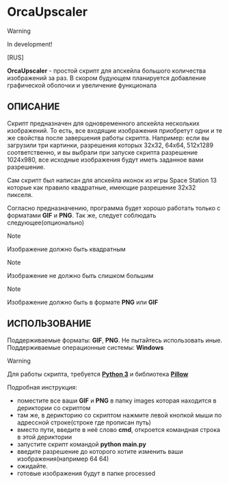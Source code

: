 # OrcaUpscaler

> [!WARNING]
> In development!

 
[RUS]


 **OrcaUpscaler** - простой скрипт для апскейла большого количества изображений за раз. В скором будующем планируется добавление графической оболочки и увеличение функционала

 ## ОПИСАНИЕ

 Cкрипт предназначен для одновременного апскейла нескольких изображений. То есть, все входящие изображения приобретут одни и те же свойства после завершения работы скрипта.
 Например: если вы загрузили три картинки, разрешения которых 32x32, 64x64, 512x1289 соответственно, и вы выбрали при запуске скрипта разрешение 1024х980, 
 все исходные изображения будут иметь заданное вами разрешение.

Сам скрипт был написан для апскейла иконок из игры Space Station 13 которые как правило квадратные, имеющие разрешение 32х32 пикселя.

Согласно предназначению, программа будет хорошо работать только с форматами **GIF** и **PNG**. Так же, следует соблюдать следующее(опционально)
> [!NOTE]
> Изображение должно быть квадратным

> [!NOTE]
> Изображение не должно быть слишком большим

> [!NOTE]
> Изображение должно быть в формате **PNG** или **GIF**

## ИСПОЛЬЗОВАНИЕ

Поддерживаемые форматы: **GIF**, **PNG**. Не пытайтесь использовать иные.
Поддерживаемые операционные системы: **Windows**

> [!WARNING]
> Для работы скрипта, требуется [**Python 3**](https://www.python.org/) и библиотека [**Pillow**](https://pypi.org/project/pillow/)

Подробная инструкция:

- поместите все ваши **GIF** и **PNG** в папку images которая находится в дериктории со скриптом
- там же, в дерикторию со скриптом нажмите левой кнопкой мыши по адрессной строке(строке где прописан путь)
- вместо пути, введите в неё слово **cmd**, откроется командная строка в этой дериктории
- запустите скрипт командой **python main.py**
- введите разрешение до которого хотите изменить ваши изображения(например 64 64)
- ожидайте.
- готовые изображения будут в папке processed
